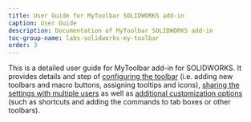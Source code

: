 ```yaml
---
title: User Guide for MyToolbar SOLIDWORKS add-in
caption: User Guide
description: Documentation of MyToolbar SOLIDWORKS add-in
toc-group-name: labs-solidworks-my-toolbar
order: 3
---
```

This is a detailed user guide for MyToolbar add-in for SOLIDWORKS. It provides details and step of [configuring the toolbar](configuration) (i.e. adding new toolbars and macro buttons, assigning tooltips and icons), [sharing the settings with multiple users](multi-user) as well as [additional customization options](customization) (such as shortcuts and adding the commands to tab boxes or other toolbars).